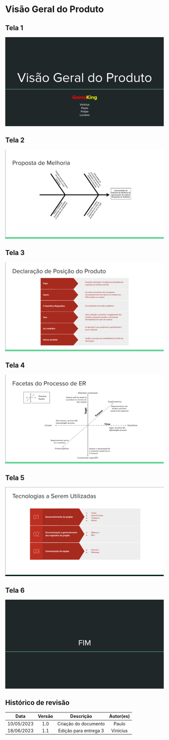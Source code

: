 # Visão Geral do Produto

## Tela 1
![visaoProduto1](assets/images/visaoProduto1.png)
## Tela 2
![visaoProduto2](assets/images/visaoProduto2.png)
## Tela 3
![visaoProduto3](assets/images/visaoProduto3.png)
## Tela 4
![visaoProduto4](assets/images/visaoProduto4.png)
## Tela 5
![visaoProduto5](assets/images/visaoProduto5.png)
## Tela 6
![visaoProduto6](assets/images/visaoProduto6.png)


## Histórico de revisão

|  Data | Versão | Descrição | Autor(es) |
| :--------: | :----: | :---------------------------------: | :---------: |
| 10/05/2023 |  1.0   | Criação do documento | Paulo |
| 18/06/2023 |  1.1   | Edição para entrega 3 | Vinícius |